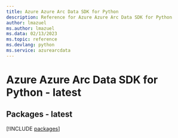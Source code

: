 ```yaml
---
title: Azure Azure Arc Data SDK for Python
description: Reference for Azure Azure Arc Data SDK for Python
author: lmazuel
ms.author: lmazuel
ms.data: 02/13/2023
ms.topic: reference
ms.devlang: python
ms.service: azurearcdata
---
```

# Azure Azure Arc Data SDK for Python - latest
## Packages - latest
[!INCLUDE [packages](azure-arc-data-index.md)]